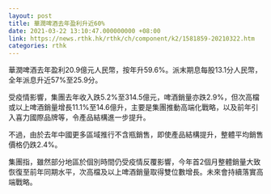 ```yaml
---
layout: post
title: 華潤啤酒去年盈利升近60%
date: 2021-03-22 13:10:47.000000000 +08:00
link: https://news.rthk.hk/rthk/ch/component/k2/1581859-20210322.htm
categories: rthk
---
```


華潤啤酒去年盈利20.9億元人民幣，按年升59.6%。派末期息每股13.1分人民幣，全年派息升近57%至25.9分。

受疫情影響，集團去年收入跌5.2%至314.5億元，啤酒銷量亦跌2.9%，但次高檔或以上啤酒銷量增長11.1%至14.6億升，主要是集團推動高端化戰略，以及前年引入喜力國際品牌等，令產品結構進一步提升。

不過，由於去年中國更多區域推行不含瓶銷售，即使產品結構提升，整體平均銷售價格仍跌2.4%。

集團指，雖然部分地區於個別時間仍受疫情反覆影響，今年首2個月整體銷量大致恢復至前年同期水平，次高檔及以上啤酒銷量取得雙位數增長。未來會持續落實高端戰略。
